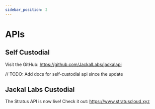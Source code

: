 ```yaml
---
sidebar_position: 2
---
```


# APIs

## Self Custodial

Visit the GitHub: https://github.com/JackalLabs/jackalapi

// TODO: Add docs for self-custodial api since the update


## Jackal Labs Custodial

The Stratus API is now live! Check it out: https://www.stratuscloud.xyz

